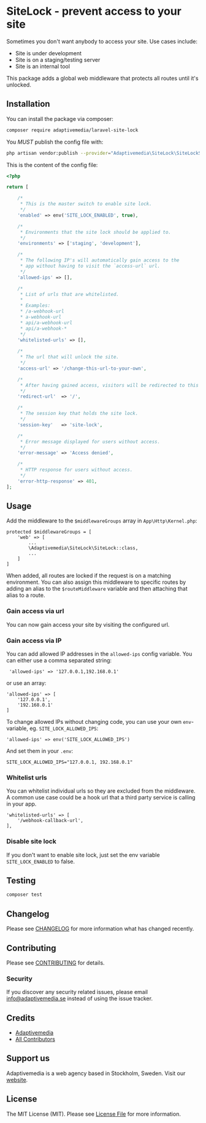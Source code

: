 # SiteLock - prevent access to your site

Sometimes you don't want anybody to access your site. Use cases include:

- Site is under development
- Site is on a staging/testing server
- Site is an internal tool

This package adds a global web middleware that protects all routes until it's unlocked.

## Installation

You can install the package via composer:

```bash
composer require adaptivemedia/laravel-site-lock
```

You *MUST* publish the config file with:

```bash
php artisan vendor:publish --provider="Adaptivemedia\SiteLock\SiteLockServiceProvider" --tag="config"
```

This is the content of the config file:

```php
<?php

return [

    /*
     * This is the master switch to enable site lock.
     */
    'enabled' => env('SITE_LOCK_ENABLED', true),

    /*
     * Environments that the site lock should be applied to.
     */
    'environments' => ['staging', 'development'],

    /*
     * The following IP's will automatically gain access to the
     * app without having to visit the `access-url` url.
     */
    'allowed-ips' => [],

    /*
     * List of urls that are whitelisted.
     *
     * Examples:
     * /a-webhook-url
     * a-webhook-url
     * api/a-webhook-url
     * api/a-webhook-*
     */
    'whitelisted-urls' => [],
    
    /*
     * The url that will unlock the site.
     */
    'access-url' => '/change-this-url-to-your-own',

    /*
     * After having gained access, visitors will be redirected to this url.
     */
    'redirect-url'  => '/',

    /*
     * The session key that holds the site lock.
     */
    'session-key'   => 'site-lock',

    /*
     * Error message displayed for users without access.
     */
    'error-message' => 'Access denied',

    /*
     * HTTP response for users without access.
     */
    'error-http-response' => 401,
];

```

## Usage

Add the middleware to the `$middlewareGroups` array in `App\Http\Kernel.php`:

```
protected $middlewareGroups = [
    'web' => [
        ...
        \Adaptivemedia\SiteLock\SiteLock::class,
        ...
    ]
]
```

When added, all routes are locked if the request is on a matching environment. You can also assign this middleware to specific routes
by adding an alias to the `$routeMiddleware` variable and then attaching that alias to a route. 

### Gain access via url
You can now gain access your site by visiting the configured url.

### Gain access via IP
You can add allowed IP addresses in the `allowed-ips` config variable. You can either use a comma separated string:
```
 'allowed-ips' => '127.0.0.1,192.168.0.1'
```
or use an array:
```
'allowed-ips' => [
    '127.0.0.1',
    '192.168.0.1'
]
```
To change allowed IPs without changing code, you can use your own `env`-variable, eg. `SITE_LOCK_ALLOWED_IPS`:
```
'allowed-ips' => env('SITE_LOCK_ALLOWED_IPS')
```
And set them in your `.env`:
```
SITE_LOCK_ALLOWED_IPS="127.0.0.1, 192.168.0.1"
```

### Whitelist urls
You can whitelist individual urls so they are excluded from the middleware. A common use case could
be a hook url that a third party service is calling in your app.
```
'whitelisted-urls' => [
    '/webhook-callback-url',
],
```

### Disable site lock
If you don't want to enable site lock, just set the env variable `SITE_LOCK_ENABLED` to false.

## Testing

``` bash
composer test
```

## Changelog

Please see [CHANGELOG](CHANGELOG.md) for more information what has changed recently.

## Contributing

Please see [CONTRIBUTING](CONTRIBUTING.md) for details.

### Security

If you discover any security related issues, please email info@adaptivemedia.se instead of using the issue tracker.

## Credits

- [Adaptivemedia](https://github.com/adaptivemedia)
- [All Contributors](../../contributors)

## Support us

Adaptivemedia is a web agency based in Stockholm, Sweden. Visit our [website](https://adaptivemedia.se/).

## License

The MIT License (MIT). Please see [License File](LICENSE.md) for more information.
